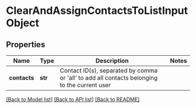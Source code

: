 # ClearAndAssignContactsToListInputObject

## Properties
Name | Type | Description | Notes
------------ | ------------- | ------------- | -------------
**contacts** | **str** | Contact ID(s), separated by comma or &#39;all&#39; to add all contacts belonging to the current user | 

[[Back to Model list]](../README.md#documentation-for-models) [[Back to API list]](../README.md#documentation-for-api-endpoints) [[Back to README]](../README.md)


